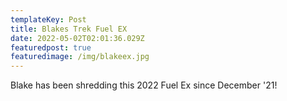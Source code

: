 ```yaml
---
templateKey: Post
title: Blakes Trek Fuel EX
date: 2022-05-02T02:01:36.029Z
featuredpost: true
featuredimage: /img/blakeex.jpg
---
```

Blake has been shredding this 2022 Fuel Ex since December '21!
